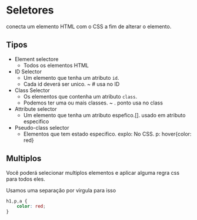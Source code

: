 # Seletores 

conecta um elemento HTML com o CSS a fim de alterar o elemento. 

## Tipos 

* Element selectore
    - Todos os elementos HTML
* ID Selector
    - Um elemento que tenha um atributo `id`.
    - Cada id deverá ser unico. ~ # usa no ID
* Class Selector
    - Os elementos que contenha um atributo `class`.
    - Podemos ter uma ou mais classes. ~ . ponto usa no class
* Attribute selector
    - Um elemento que tenha um atributo espefico.[]. usado em atributo especifico
* Pseudo-class selector
    - Elementos que tem estado especifico. explo: No CSS. p: hover{color: red}

## Multiplos

Você poderá selecionar multiplos elementos e aplicar alguma regra css para todos eles.

Usamos uma separação por virgula para isso 

```  css
h1,p,a {
    color: red;
}
```